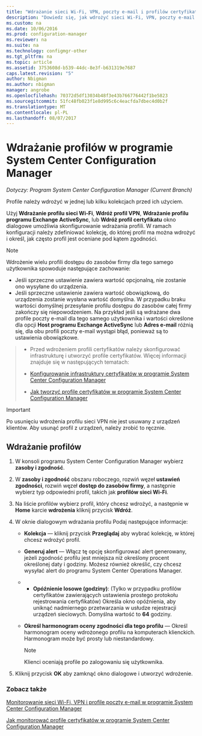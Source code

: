 ```yaml
---
title: "Wdrażanie sieci Wi-Fi, VPN, poczty e-mail i profilów certyfikatów | Dokumentacja firmy Microsoft"
description: "Dowiedz się, jak wdrożyć sieci Wi-Fi, VPN, poczty e-mail i profilów certyfikatów w programie System Center Configuration Manager."
ms.custom: na
ms.date: 10/06/2016
ms.prod: configuration-manager
ms.reviewer: na
ms.suite: na
ms.technology: configmgr-other
ms.tgt_pltfrm: na
ms.topic: article
ms.assetid: 3753608d-b539-44dc-8e3f-b631319e7687
caps.latest.revision: "5"
author: Nbigman
ms.author: nbigman
manager: angrobe
ms.openlocfilehash: 70372d5df13034b48f3e43b766776442f1be5823
ms.sourcegitcommit: 51fc48fb023f1e8d995c6c4eacfda7dbec4d0b2f
ms.translationtype: MT
ms.contentlocale: pl-PL
ms.lasthandoff: 08/07/2017
---
```

# <a name="deploy-profiles-in-system-center-configuration-manager"></a>Wdrażanie profilów w programie System Center Configuration Manager

*Dotyczy: Program System Center Configuration Manager (Current Branch)*

Profile należy wdrożyć w jednej lub kilku kolekcjach przed ich użyciem.  

 Użyj **Wdrażanie profilu sieci Wi-Fi**, **Wdróż profil VPN**, **Wdrażanie profilu programu Exchange ActiveSync**, lub **Wdróż profil certyfikatu** okno dialogowe umożliwia skonfigurowanie wdrażania profili. W ramach konfiguracji należy zdefiniować kolekcję, do której profil ma można wdrożyć i określ, jak często profil jest oceniane pod kątem zgodności.  

> [!NOTE]  
>  Wdrożenie wielu profili dostępu do zasobów firmy dla tego samego użytkownika spowoduje następujące zachowanie:  
>   
>  -   Jeśli sprzeczne ustawienie zawiera wartość opcjonalną, nie zostanie ono wysyłane do urządzenia.  
> -   Jeśli sprzeczne ustawienie zawiera wartość obowiązkową, do urządzenia zostanie wysłana wartość domyślna. W przypadku braku wartości domyślnej przesyłanie profilu dostępu do zasobów całej firmy zakończy się niepowodzeniem. Na przykład jeśli są wdrażane dwa profile poczty e-mail dla tego samego użytkownika i wartości określone dla opcji **Host programu Exchange ActiveSync** lub **Adres e-mail** różnią się, dla obu profili poczty e-mail wystąpi błąd, ponieważ są to ustawienia obowiązkowe.  

> -   Przed wdrożeniem profili certyfikatów należy skonfigurować infrastrukturę i utworzyć profile certyfikatów. Więcej informacji znajduje się w następujących tematach:  
>   
>  -   [Konfigurowanie infrastruktury certyfikatów w programie System Center Configuration Manager](certificate-infrastructure.md)  
> -   [Jak tworzyć profile certyfikatów w programie System Center Configuration Manager](create-certificate-profiles.md)    

> [!IMPORTANT]  
>  Po usunięciu wdrożenia profilu sieci VPN nie jest usuwany z urządzeń klientów. Aby usunąć profil z urządzeń, należy zrobić to ręcznie.
>   

## <a name="deploying--profiles"></a>Wdrażanie profilów  


1.  W konsoli programu System Center Configuration Manager wybierz **zasoby i zgodność**.  

2.  W **zasoby i zgodność** obszaru roboczego, rozwiń węzeł **ustawień zgodności**, rozwiń węzeł **dostęp do zasobów firmy**, a następnie wybierz typ odpowiedni profil, takich jak **profilów sieci Wi-Fi**.  

3.  Na liście profilów wybierz profil, który chcesz wdrożyć, a następnie w **Home** karcie **wdrożenia** kliknij przycisk **Wdróż**.  

4.  W oknie dialogowym wdrażania profilu Podaj następujące informacje:  

    -   **Kolekcja** — kliknij przycisk **Przeglądaj** aby wybrać kolekcję, w której chcesz wdrożyć profil.  

    -   **Generuj alert** — Włącz tę opcję skonfigurować alert generowany, jeżeli zgodność profilu jest mniejsza niż określony procent określonej daty i godziny. Możesz również określić, czy chcesz wysyłać alert do programu System Center Operations Manager.  

    -   -   **Opóźnienie losowe (godziny)**: (Tylko w przypadku profilów certyfikatów zawierających ustawienia prostego protokołu rejestrowania certyfikatów) Określa okno opóźnienia, aby uniknąć nadmiernego przetwarzania w usłudze rejestracji urządzeń sieciowych. Domyślna wartość to **64** godziny.  

    -   **Określ harmonogram oceny zgodności dla tego <type> profilu** — Określ harmonogram oceny wdrożonego profilu na komputerach klienckich. Harmonogram może być prosty lub niestandardowy.  

        > [!NOTE]  
        >  Klienci oceniają profile po zalogowaniu się użytkownika.  

5.  Kliknij przycisk **OK** aby zamknąć okno dialogowe i utworzyć wdrożenie.

### <a name="see-also"></a>Zobacz także  

[Monitorowanie sieci Wi-Fi, VPN i profile poczty e-mail w programie System Center Configuration Manager](monitor-wifi-email-vpn-profiles.md)

[Jak monitorować profile certyfikatów w programie System Center Configuration Manager](monitor-certificate-profiles.md)
